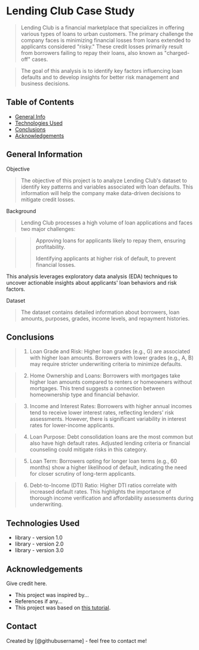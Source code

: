# Lending Club Case Study
> Lending Club is a financial marketplace that specializes in offering various types of loans to urban customers. The primary challenge the company faces is minimizing financial losses from loans extended to applicants considered "risky." These credit losses primarily result from borrowers failing to repay their loans, also known as "charged-off" cases.

> The goal of this analysis is to identify key factors influencing loan defaults and to develop insights for better risk management and business decisions.


## Table of Contents
* [General Info](#general-information)
* [Technologies Used](#technologies-used)
* [Conclusions](#conclusions)
* [Acknowledgements](#acknowledgements)

<!-- You can include any other section that is pertinent to your problem -->

## General Information
Objective

>The objective of this project is to analyze Lending Club's dataset to identify key patterns and variables associated with loan defaults. This information will help the company make data-driven decisions to mitigate credit losses.

Background

>Lending Club processes a high volume of loan applications and faces two major challenges:

>>Approving loans for applicants likely to repay them, ensuring profitability.
>>
>>Identifying applicants at higher risk of default, to prevent financial losses.

This analysis leverages exploratory data analysis (EDA) techniques to uncover actionable insights about applicants' loan behaviors and risk factors.

Dataset

>The dataset contains detailed information about borrowers, loan amounts, purposes, grades, income levels, and repayment histories.

<!-- You don't have to answer all the questions - just the ones relevant to your project. -->

## Conclusions
>1. Loan Grade and Risk: Higher loan grades (e.g., G) are associated with higher loan amounts. Borrowers with lower grades (e.g., A, B) may require stricter underwriting criteria to minimize defaults.

>2. Home Ownership and Loans: Borrowers with mortgages take higher loan amounts compared to renters or homeowners without mortgages. This trend suggests a connection between homeownership type and financial behavior.

>3. Income and Interest Rates: Borrowers with higher annual incomes tend to receive lower interest rates, reflecting lenders' risk assessments. However, there is significant variability in interest rates for lower-income applicants.

>4. Loan Purpose: Debt consolidation loans are the most common but also have high default rates. Adjusted lending criteria or financial counseling could mitigate risks in this category.

>5. Loan Term: Borrowers opting for longer loan terms (e.g., 60 months) show a higher likelihood of default, indicating the need for closer scrutiny of long-term applicants.

>6. Debt-to-Income (DTI) Ratio: Higher DTI ratios correlate with increased default rates. This highlights the importance of thorough income verification and affordability assessments during underwriting.

<!-- You don't have to answer all the questions - just the ones relevant to your project. -->


## Technologies Used
- library - version 1.0
- library - version 2.0
- library - version 3.0

<!-- As the libraries versions keep on changing, it is recommended to mention the version of library used in this project -->

## Acknowledgements
Give credit here.
- This project was inspired by...
- References if any...
- This project was based on [this tutorial](https://www.example.com).


## Contact
Created by [@githubusername] - feel free to contact me!


<!-- Optional -->
<!-- ## License -->
<!-- This project is open source and available under the [... License](). -->

<!-- You don't have to include all sections - just the one's relevant to your project -->
